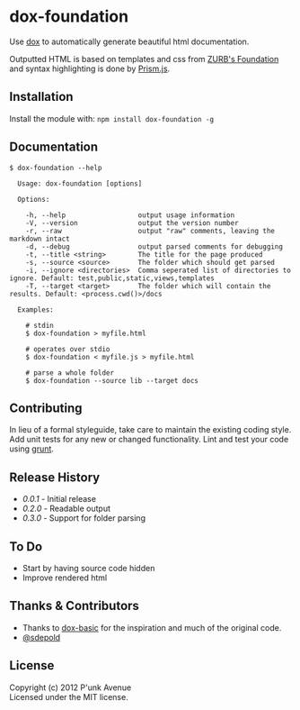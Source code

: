 # dox-foundation

Use [dox](https://github.com/visionmedia/dox) to automatically generate beautiful html documentation.

Outputted HTML is based on templates and css from [ZURB's Foundation](http://foundation.zurb.com/) and syntax highlighting is done by [Prism.js](http://prismjs.com/). 

## Installation
Install the module with: `npm install dox-foundation -g`

## Documentation
```
$ dox-foundation --help
  
  Usage: dox-foundation [options]

  Options:

    -h, --help                  output usage information
    -V, --version               output the version number
    -r, --raw                   output "raw" comments, leaving the markdown intact
    -d, --debug                 output parsed comments for debugging
    -t, --title <string>        The title for the page produced
    -s, --source <source>       The folder which should get parsed
    -i, --ignore <directories>  Comma seperated list of directories to ignore. Default: test,public,static,views,templates
    -T, --target <target>       The folder which will contain the results. Default: <process.cwd()>/docs

  Examples:

    # stdin
    $ dox-foundation > myfile.html

    # operates over stdio
    $ dox-foundation < myfile.js > myfile.html

    # parse a whole folder
    $ dox-foundation --source lib --target docs
```

## Contributing
In lieu of a formal styleguide, take care to maintain the existing coding style. Add unit tests for any new or changed functionality. Lint and test your code using [grunt](https://github.com/cowboy/grunt).

## Release History
* *0.0.1* - Initial release
* *0.2.0* - Readable output
* *0.3.0* - Support for folder parsing

## To Do

* Start by having source code hidden
* Improve rendered html

## Thanks & Contributors

* Thanks to [dox-basic](https://github.com/jepso/dox-basic) for the inspiration and much of the original code.
* [@sdepold](https://github.com/sdepold)

## License
Copyright (c) 2012 P'unk Avenue  
Licensed under the MIT license.
